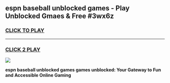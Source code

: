 
## espn baseball unblocked games - Play Unblocked Gmaes & Free #3wx6z
<h3>
<a href="https://premium.freeplayer.one?title=espn_baseball_unblocked_games&ref=01M">CLICK TO PLAY</a></h3>
<hr>

<h3>
<a href="https://premium.freeplayer.one?title=espn_baseball_unblocked_games&ref=01M">CLICK 2 PLAY</a>
  
</h3>

<a href="https://premium.freeplayer.one?title=espn_baseball_unblocked_games&ref=01M"><img src="https://clearcache.store/games.png"></a>


**espn baseball unblocked games games unblocked: Your Gateway to Fun and Accessible Online Gaming**
